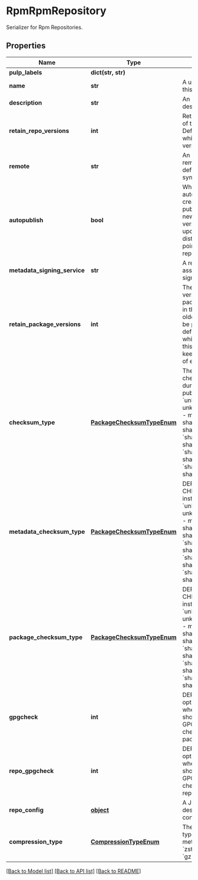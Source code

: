 # RpmRpmRepository

Serializer for Rpm Repositories.
## Properties
Name | Type | Description | Notes
------------ | ------------- | ------------- | -------------
**pulp_labels** | **dict(str, str)** |  | [optional] 
**name** | **str** | A unique name for this repository. | 
**description** | **str** | An optional description. | [optional] 
**retain_repo_versions** | **int** | Retain X versions of the repository. Default is null which retains all versions. | [optional] 
**remote** | **str** | An optional remote to use by default when syncing. | [optional] 
**autopublish** | **bool** | Whether to automatically create publications for new repository versions, and update any distributions pointing to this repository. | [optional] [default to False]
**metadata_signing_service** | **str** | A reference to an associated signing service. | [optional] 
**retain_package_versions** | **int** | The number of versions of each package to keep in the repository; older versions will be purged. The default is &#39;0&#39;, which will disable this feature and keep all versions of each package. | [optional] 
**checksum_type** | [**PackageChecksumTypeEnum**](PackageChecksumTypeEnum.md) | The preferred checksum type during repo publish.  * &#x60;unknown&#x60; - unknown * &#x60;md5&#x60; - md5 * &#x60;sha1&#x60; - sha1 * &#x60;sha224&#x60; - sha224 * &#x60;sha256&#x60; - sha256 * &#x60;sha384&#x60; - sha384 * &#x60;sha512&#x60; - sha512 | [optional] 
**metadata_checksum_type** | [**PackageChecksumTypeEnum**](PackageChecksumTypeEnum.md) | DEPRECATED: use CHECKSUM_TYPE instead.  * &#x60;unknown&#x60; - unknown * &#x60;md5&#x60; - md5 * &#x60;sha1&#x60; - sha1 * &#x60;sha224&#x60; - sha224 * &#x60;sha256&#x60; - sha256 * &#x60;sha384&#x60; - sha384 * &#x60;sha512&#x60; - sha512 | [optional] 
**package_checksum_type** | [**PackageChecksumTypeEnum**](PackageChecksumTypeEnum.md) | DEPRECATED: use CHECKSUM_TYPE instead.  * &#x60;unknown&#x60; - unknown * &#x60;md5&#x60; - md5 * &#x60;sha1&#x60; - sha1 * &#x60;sha224&#x60; - sha224 * &#x60;sha256&#x60; - sha256 * &#x60;sha384&#x60; - sha384 * &#x60;sha512&#x60; - sha512 | [optional] 
**gpgcheck** | **int** | DEPRECATED: An option specifying whether a client should perform a GPG signature check on packages. | [optional] 
**repo_gpgcheck** | **int** | DEPRECATED: An option specifying whether a client should perform a GPG signature check on the repodata. | [optional] 
**repo_config** | [**object**](.md) | A JSON document describing config.repo file | [optional] 
**compression_type** | [**CompressionTypeEnum**](CompressionTypeEnum.md) | The compression type to use for metadata files.  * &#x60;zstd&#x60; - zstd * &#x60;gz&#x60; - gz | [optional] 

[[Back to Model list]](../README.md#documentation-for-models) [[Back to API list]](../README.md#documentation-for-api-endpoints) [[Back to README]](../README.md)


